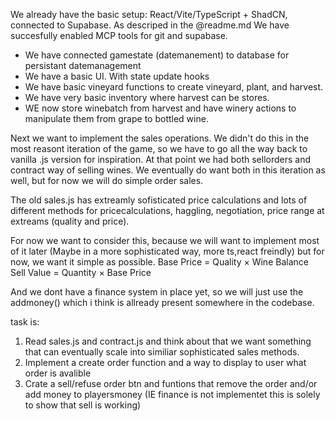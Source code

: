 We already have the basic setup: React/Vite/TypeScript + ShadCN, connected to Supabase. As descriped in the @readme.md We have succesfully enabled MCP tools for git and supabase. 

 - We have connected gamestate (datemanement) to database for persistant datemanagement
 - We  have a basic UI. With state update hooks
 - We have basic vineyard functions to create vineyard, plant, and harvest.
 - We have very basic inventory where harvest can be stores. 
 - WE now store winebatch from harvest and have winery actions to manipulate them from grape to bottled wine. 


Next we want to implement the sales operations. We didn't do this in the most reasont iteration of the game, so we have to go all the way back to vanilla .js version for inspiration. At that point we had both sellorders and contract way of selling wines. We eventually do want both in this iteration as well, but for now we will do simple order sales. 

The old sales.js has extreamly sofisticated price calculations and lots of different methods for pricecalculations,  haggling, negotiation, price range at extreams (quality and price). 

For now we want to consider this, because we will want to implement most of it later (Maybe in a more sophisticated way, more ts,react freindly) but for now, we want it simple as possible. 
Base Price = Quality × Wine Balance
Sell Value = Quantity × Base Price

And we dont have a finance system in place yet, so we will just use the addmoney() which i think is allready present somewhere in the codebase. 



task is:
1. Read sales.js and contract.js and think about that we want something that can eventually scale into similiar sophisticated sales methods. 
2. Implement a create order function and a way to display to user what order is avalible
3. Crate a sell/refuse order btn and funtions that remove the order and/or add money to playersmoney (IE finance is not implementet this is solely to show that sell is working)